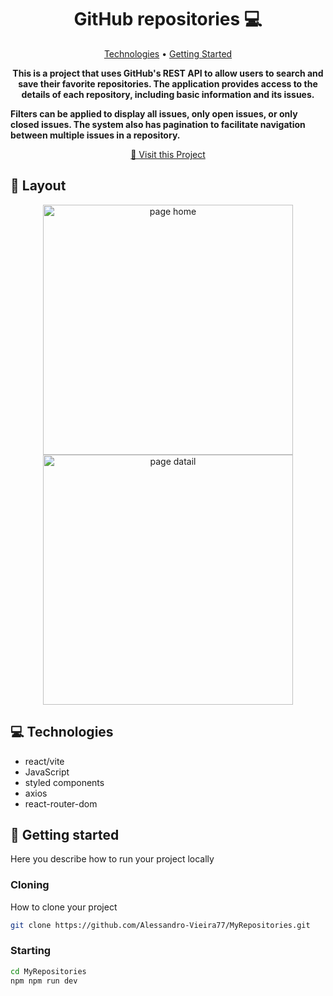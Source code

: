 <h1 align="center" style="font-weight: bold;">GitHub repositories 💻</h1>

<p align="center">
 <a href="#tech">Technologies</a> • 
 <a href="#started">Getting Started</a> 
</p>

<p align="center">
    <b>This is a project that uses GitHub's REST API to allow users to search and save their favorite repositories. The application provides access to the details of each repository, including basic information and its issues.

Filters can be applied to display all issues, only open issues, or only closed issues. The system also has pagination to facilitate navigation between multiple issues in a repository.</b>

</p>

<p align="center">
     <a href="https://my-repositories-seven.vercel.app/">📱 Visit this Project</a>
</p>

<h2 id="layout">🎨 Layout</h2>

<p align="center">
    <img src="https://i.imgur.com/QAtbaYL.png" alt="page home" width="400px">
    <img src="https://i.imgur.com/htka36X.png" alt="page datail" width="400px">
</p>

<h2 id="technologies">💻 Technologies</h2>

- react/vite
- JavaScript
- styled components
- axios
- react-router-dom

<h2 id="started">🚀 Getting started</h2>

Here you describe how to run your project locally

<h3>Cloning</h3>

How to clone your project

```bash
git clone https://github.com/Alessandro-Vieira77/MyRepositories.git
```

<h3>Starting</h3>

```bash
cd MyRepositories
npm npm run dev
```
